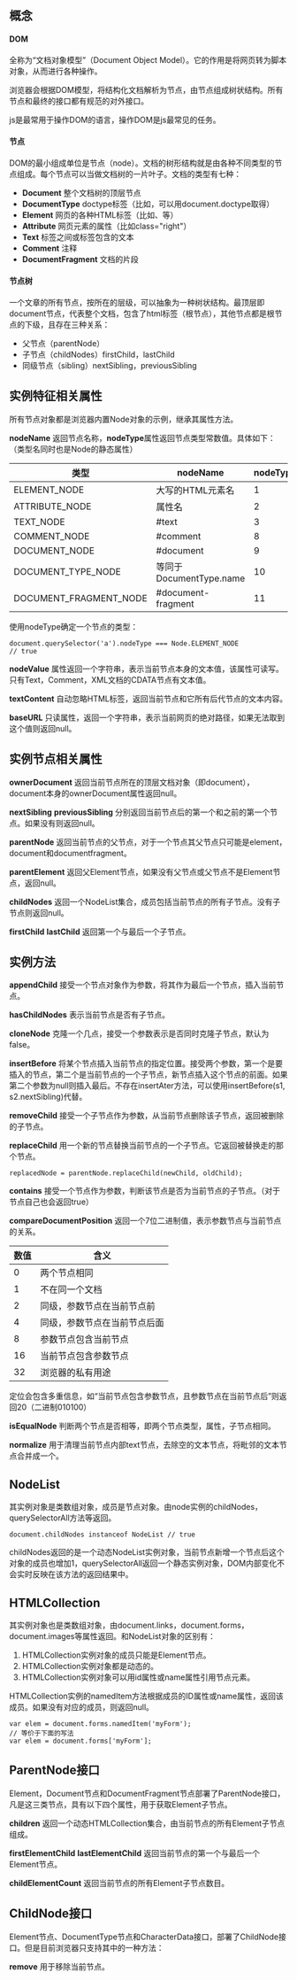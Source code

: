 ## 概念

#### DOM

全称为“文档对象模型”（Document Object Model）。它的作用是将网页转为脚本对象，从而进行各种操作。

浏览器会根据DOM模型，将结构化文档解析为节点，由节点组成树状结构。所有节点和最终的接口都有规范的对外接口。

js是最常用于操作DOM的语言，操作DOM是js最常见的任务。

#### 节点

DOM的最小组成单位是节点（node）。文档的树形结构就是由各种不同类型的节点组成。每个节点可以当做文档树的一片叶子。文档的类型有七种：

* **Document** 整个文档树的顶层节点
* **DocumentType** doctype标签（比如<!DOCTYPE html>，可以用document.doctype取得）
* **Element** 网页的各种HTML标签（比如<body>、<a>等）
* **Attribute** 网页元素的属性（比如class="right"）
* **Text** 标签之间或标签包含的文本
* **Comment** 注释
* **DocumentFragment** 文档的片段

#### 节点树

一个文章的所有节点，按所在的层级，可以抽象为一种树状结构。最顶层即document节点，代表整个文档，包含了html标签（根节点），其他节点都是根节点的下级，且存在三种关系：

* 父节点（parentNode）
* 子节点（childNodes）firstChild，lastChild
* 同级节点（sibling）nextSibling，previousSibling

## 实例特征相关属性

所有节点对象都是浏览器内置Node对象的示例，继承其属性方法。

**nodeName** 返回节点名称，**nodeType**属性返回节点类型常数值。具体如下：
（类型名同时也是Node的静态属性）

|类型|nodeName|nodeType|
|---|---|---|
|ELEMENT_NODE|大写的HTML元素名|1|
|ATTRIBUTE_NODE|属性名|2|
|TEXT_NODE|#text|3|
|COMMENT_NODE|#comment|8|
|DOCUMENT_NODE|#document|9|
|DOCUMENT_TYPE_NODE|等同于DocumentType.name|10|
|DOCUMENT_FRAGMENT_NODE|#document-fragment|11|

使用nodeType确定一个节点的类型：

```
document.querySelector('a').nodeType === Node.ELEMENT_NODE
// true
```

**nodeValue** 属性返回一个字符串，表示当前节点本身的文本值，该属性可读写。只有Text，Comment，XML文档的CDATA节点有文本值。

**textContent** 自动忽略HTML标签，返回当前节点和它所有后代节点的文本内容。

**baseURL** 只读属性，返回一个字符串，表示当前网页的绝对路径，如果无法取到这个值则返回null。

## 实例节点相关属性

**ownerDocument** 返回当前节点所在的顶层文档对象（即document），document本身的ownerDocument属性返回null。

**nextSibling** **previousSibling** 分别返回当前节点后的第一个和之前的第一个节点。如果没有则返回null。

**parentNode** 返回当前节点的父节点，对于一个节点其父节点只可能是element，document和documentfragment。

**parentElement** 返回父Element节点，如果没有父节点或父节点不是Element节点，返回null。

**childNodes** 返回一个NodeList集合，成员包括当前节点的所有子节点。没有子节点则返回null。

**firstChild** **lastChild** 返回第一个与最后一个子节点。

## 实例方法

**appendChild** 接受一个节点对象作为参数，将其作为最后一个节点，插入当前节点。

**hasChildNodes** 表示当前节点是否有子节点。

**cloneNode** 克隆一个几点，接受一个参数表示是否同时克隆子节点，默认为false。

**insertBefore** 将某个节点插入当前节点的指定位置。接受两个参数，第一个是要插入的节点，第二个是当前节点的一个子节点，新节点插入这个节点的前面。如果第二个参数为null则插入最后。不存在insertAter方法，可以使用insertBefore(s1, s2.nextSibling)代替。

**removeChild** 接受一个子节点作为参数，从当前节点删除该子节点，返回被删除的子节点。

**replaceChild** 用一个新的节点替换当前节点的一个子节点。它返回被替换走的那个节点。

```
replacedNode = parentNode.replaceChild(newChild, oldChild);
```

**contains** 接受一个节点作为参数，判断该节点是否为当前节点的子节点。（对于节点自己也会返回true）

**compareDocumentPosition** 返回一个7位二进制值，表示参数节点与当前节点的关系。

|数值|含义|
|---|---|
|0|两个节点相同|
|1|不在同一个文档|
|2|同级，参数节点在当前节点前|
|4|同级，参数节点在当前节点后面|
|8|参数节点包含当前节点|
|16|当前节点包含参数节点|
|32|浏览器的私有用途|

定位会包含多重信息，如“当前节点包含参数节点，且参数节点在当前节点后”则返回20（二进制010100）

**isEqualNode** 判断两个节点是否相等，即两个节点类型，属性，子节点相同。

**normalize** 用于清理当前节点内部text节点，去除空的文本节点，将毗邻的文本节点合并成一个。

## NodeList

其实例对象是类数组对象，成员是节点对象。由node实例的childNodes，querySelectorAll方法等返回。

```
document.childNodes instanceof NodeList // true
```

childNodes返回的是一个动态NodeList实例对象，当前节点新增一个节点后这个对象的成员也增加1，querySelectorAll返回一个静态实例对象，DOM内部变化不会实时反映在该方法的返回结果中。

## HTMLCollection

其实例对象也是类数组对象，由document.links，document.forms，document.images等属性返回。和NodeList对象的区别有：

1. HTMLCollection实例对象的成员只能是Element节点。
2. HTMLCollection实例对象都是动态的。
3. HTMLCollection实例对象可以用id属性或name属性引用节点元素。

HTMLCollection实例的namedItem方法根据成员的ID属性或name属性，返回该成员。如果没有对应的成员，则返回null。

```
var elem = document.forms.namedItem('myForm');
// 等价于下面的写法
var elem = document.forms['myForm'];
```

## ParentNode接口

Element，Document节点和DocumentFragment节点部署了ParentNode接口，凡是这三类节点，具有以下四个属性，用于获取Element子节点。

**children** 返回一个动态HTMLCollection集合，由当前节点的所有Element子节点组成。

**firstElementChild** **lastElementChild** 返回当前节点的第一个与最后一个Element节点。

**childElementCount** 返回当前节点的所有Element子节点数目。

## ChildNode接口

Element节点、DocumentType节点和CharacterData接口，部署了ChildNode接口。但是目前浏览器只支持其中的一种方法：

**remove** 用于移除当前节点。 
